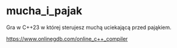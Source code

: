 # mucha_i_pajak
Gra w C++23 w której sterujesz muchą uciekającą przed pająkiem.

https://www.onlinegdb.com/online_c++_compiler
